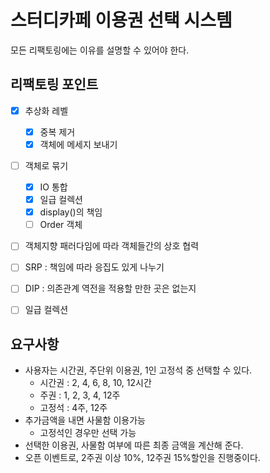 # 스터디카페 이용권 선택 시스템
모든 리팩토링에는 이유를 설명할 수 있어야 한다.

## 리팩토링 포인트
- [x] 추상화 레벨
  - [x] 중복 제거
  - [x] 객체에 메세지 보내기
- [ ] 객체로 묶기
  - [x] IO 통합
  - [x] 일급 컬렉션
  - [x] display()의 책임
  - [ ] Order 객체
- [ ] 객체지향 패러다임에 따라 객체들간의 상호 협력
- [ ] SRP : 책임에 따라 응집도 있게 나누기
- [ ] DIP : 의존관계 역전을 적용할 만한 곳은 없는지
- [ ] 일급 컬렉션


## 요구사항
- 사용자는 시간권, 주단위 이용권, 1인 고정석 중 선택할 수 있다.
  - 시간권 : 2, 4, 6, 8, 10, 12시간
  - 주권 : 1, 2, 3, 4, 12주
  - 고정석 : 4주, 12주
- 추가금액을 내면 사물함 이용가능
  - 고정석인 경우만 선택 가능
- 선택한 이용권, 사물함 여부에 따른 최종 금액을 계산해 준다.
- 오픈 이벤트로, 2주권 이상 10%, 12주권 15%할인을 진행중이다.


